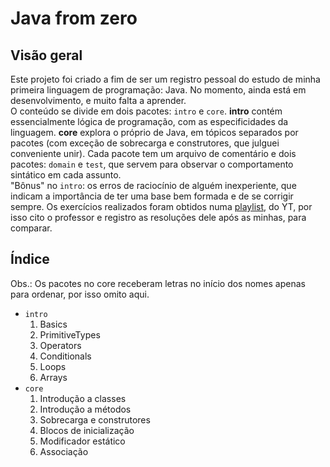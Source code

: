 # Java from zero
## Visão geral
Este projeto foi criado a fim de ser um registro pessoal do estudo de minha primeira linguagem de
programação: Java. No momento, ainda está em desenvolvimento, e muito falta a aprender. <br>
O conteúdo se divide em dois pacotes: `intro` e `core`. **intro** contém essencialmente lógica de
programação, com as especificidades da linguagem. **core** explora o próprio de Java, em
tópicos separados por pacotes (com exceção de sobrecarga e construtores, que julguei conveniente
unir). Cada pacote tem um arquivo de comentário e dois pacotes: `domain` e `test`, que servem
para observar o comportamento sintático em cada assunto. <br>
"Bônus" no `intro`: os erros de raciocínio de alguém inexperiente, que indicam a importância de
ter uma base bem formada e de se corrigir sempre.
Os exercícios realizados foram obtidos numa [playlist](https://www.youtube.com/playlist?list=PL62G310vn6nFIsOCC0H-C2infYgwm8SWW),
do YT, por isso cito o professor e registro as resoluções dele após as minhas, para comparar.
## Índice
Obs.: Os pacotes no core receberam letras no início dos nomes apenas para ordenar, por isso omito aqui.
- `intro`
  1. Basics
  2. PrimitiveTypes
  3. Operators
  4. Conditionals
  5. Loops
  6. Arrays
- `core`
  1. Introdução a classes
  2. Introdução a métodos
  3. Sobrecarga e construtores
  4. Blocos de inicialização
  5. Modificador estático
  6. Associação